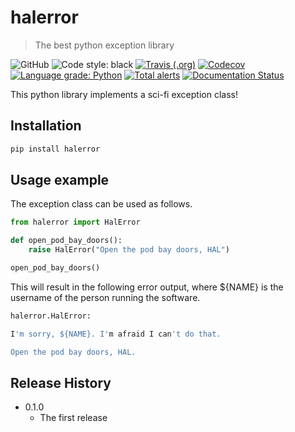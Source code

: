# halerror
> The best python exception library

![GitHub](https://img.shields.io/github/license/jmp1985/halerror.svg)
![Code style: black](https://img.shields.io/badge/code%20style-black-000000.svg)
[![Travis (.org)](https://img.shields.io/travis/jmp1985/halerror.svg)](https://travis-ci.org/jmp1985/halerror)
[![Codecov](https://img.shields.io/codecov/c/github/jmp1985/halerror.svg)](https://codecov.io/gh/jmp1985/halerror)
[![Language grade: Python](https://img.shields.io/lgtm/grade/python/g/jmp1985/halerror.svg?logo=lgtm&logoWidth=18)](https://lgtm.com/projects/g/jmp1985/halerror/context:python)
[![Total alerts](https://img.shields.io/lgtm/alerts/g/jmp1985/halerror.svg?logo=lgtm&logoWidth=18)](https://lgtm.com/projects/g/jmp1985/halerror/alerts/)
[![Documentation Status](https://readthedocs.org/projects/halerror/badge/?version=latest)](https://halerror.readthedocs.io/en/latest/?badge=latest)

This python library implements a sci-fi exception class!

## Installation

```sh
pip install halerror
```

## Usage example

The exception class can be used as follows.

```python
from halerror import HalError

def open_pod_bay_doors():
    raise HalError("Open the pod bay doors, HAL")

open_pod_bay_doors()
```

This will result in the following error output, where ${NAME} is the username of the person running the software.

```sh
halerror.HalError: 

I'm sorry, ${NAME}. I'm afraid I can't do that.

Open the pod bay doors, HAL.
```

## Release History

* 0.1.0
  * The first release


